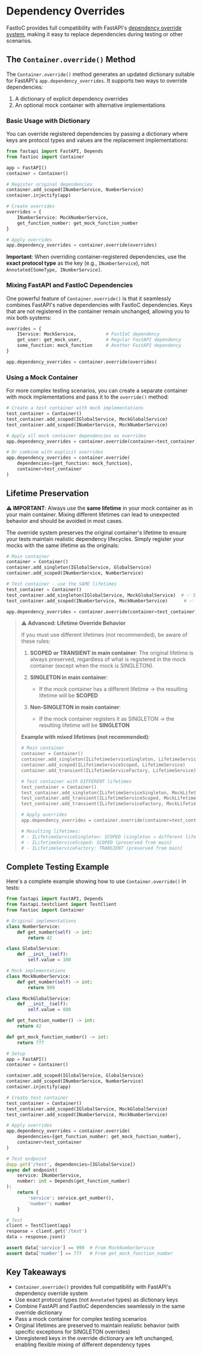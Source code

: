 # Dependency Overrides

FastIoC provides full compatibility with FastAPI's [dependency override system](https://fastapi.tiangolo.com/advanced/testing-dependencies/), making it easy to replace dependencies during testing or other scenarios.

## The `Container.override()` Method

The `Container.override()` method generates an updated dictionary suitable for FastAPI's `app.dependency_overrides`. It supports two ways to override dependencies:

1. A dictionary of explicit dependency overrides
2. An optional mock container with alternative implementations

### Basic Usage with Dictionary

You can override registered dependencies by passing a dictionary where keys are protocol types and values are the replacement implementations:

```python
from fastapi import FastAPI, Depends
from fastioc import Container

app = FastAPI()
container = Container()

# Register original dependencies
container.add_scoped(INumberService, NumberService)
container.injectify(app)

# Create overrides
overrides = {
    INumberService: MockNumberService,
    get_function_number: get_mock_function_number
}

# Apply overrides
app.dependency_overrides = container.override(overrides)
```

**Important**: When overriding container-registered dependencies, use the **exact protocol type** as the key (e.g., `INumberService`), not `Annotated[SomeType, INumberService]`.

### Mixing FastAPI and FastIoC Dependencies

One powerful feature of `Container.override()` is that it seamlessly combines FastAPI's native dependencies with FastIoC dependencies. Keys that are not registered in the container remain unchanged, allowing you to mix both systems:

```python
overrides = {
    IService: MockService,           # FastIoC dependency
    get_user: get_mock_user,         # Regular FastAPI dependency
    some_function: mock_function     # Another FastAPI dependency
}

app.dependency_overrides = container.override(overrides)
```

### Using a Mock Container

For more complex testing scenarios, you can create a separate container with mock implementations and pass it to the `override()` method:

```python
# Create a test container with mock implementations
test_container = Container()
test_container.add_scoped(IGlobalService, MockGlobalService)
test_container.add_scoped(INumberService, MockNumberService)

# Apply all mock container dependencies as overrides
app.dependency_overrides = container.override(container=test_container)

# Or combine with explicit overrides
app.dependency_overrides = container.override(
    dependencies={get_function: mock_function},
    container=test_container
)
```

## Lifetime Preservation

**⚠️ IMPORTANT**: Always use the **same lifetime** in your mock container as in your main container. Mixing different lifetimes can lead to unexpected behavior and should be avoided in most cases.

The override system preserves the original container's lifetime to ensure your tests maintain realistic dependency lifecycles. Simply register your mocks with the same lifetime as the originals:

```python
# Main container
container = Container()
container.add_singleton(IGlobalService, GlobalService)
container.add_scoped(INumberService, NumberService)

# Test container - use the SAME lifetimes
test_container = Container()
test_container.add_singleton(IGlobalService, MockGlobalService)  # ✅ Same: SINGLETON
test_container.add_scoped(INumberService, MockNumberService)      # ✅ Same: SCOPED

app.dependency_overrides = container.override(container=test_container)
```

> **⚠️ Advanced: Lifetime Override Behavior**
>
> If you must use different lifetimes (not recommended), be aware of these rules:
>
> 1. **SCOPED or TRANSIENT in main container**: The original lifetime is always preserved, regardless of what is registered in the mock container (except when the mock is SINGLETON).
>
> 2. **SINGLETON in main container**:
>    - If the mock container has a different lifetime → the resulting lifetime will be **SCOPED**
>
> 3. **Non-SINGLETON in main container**:
>    - If the mock container registers it as SINGLETON → the resulting lifetime will be **SINGLETON**
>
> **Example with mixed lifetimes (not recommended)**:
> ```python
> # Main container
> container = Container()
> container.add_singleton(ILifetimeServiceSingleton, LifetimeService)
> container.add_scoped(ILifetimeServiceScoped, LifetimeService)
> container.add_transient(ILifetimeServiceFactory, LifetimeService)
>
> # Test container with DIFFERENT lifetimes
> test_container = Container()
> test_container.add_singleton(ILifetimeServiceSingleton, MockLifetimeService)
> test_container.add_transient(ILifetimeServiceScoped, MockLifetimeService)
> test_container.add_transient(ILifetimeServiceFactory, MockLifetimeService)
>
> # Apply overrides
> app.dependency_overrides = container.override(container=test_container)
>
> # Resulting lifetimes:
> # - ILifetimeServiceSingleton: SCOPED (singleton → different lifetime)
> # - ILifetimeServiceScoped: SCOPED (preserved from main)
> # - ILifetimeServiceFactory: TRANSIENT (preserved from main)
> ```

## Complete Testing Example

Here's a complete example showing how to use `Container.override()` in tests:

```python
from fastapi import FastAPI, Depends
from fastapi.testclient import TestClient
from fastioc import Container

# Original implementations
class NumberService:
    def get_number(self) -> int:
        return 42

class GlobalService:
    def __init__(self):
        self.value = 100

# Mock implementations
class MockNumberService:
    def get_number(self) -> int:
        return 999

class MockGlobalService:
    def __init__(self):
        self.value = 888

def get_function_number() -> int:
    return 42

def get_mock_function_number() -> int:
    return 777

# Setup
app = FastAPI()
container = Container()

container.add_scoped(IGlobalService, GlobalService)
container.add_scoped(INumberService, NumberService)
container.injectify(app)

# Create test container
test_container = Container()
test_container.add_scoped(IGlobalService, MockGlobalService)
test_container.add_scoped(INumberService, MockNumberService)

# Apply overrides
app.dependency_overrides = container.override(
    dependencies={get_function_number: get_mock_function_number},
    container=test_container
)

# Test endpoint
@app.get('/test', dependencies=[IGlobalService])
async def endpoint(
    service: INumberService,
    number: int = Depends(get_function_number)
):
    return {
        'service': service.get_number(),
        'number': number
    }

# Test
client = TestClient(app)
response = client.get('/test')
data = response.json()

assert data['service'] == 999  # From MockNumberService
assert data['number'] == 777   # From get_mock_function_number
```

## Key Takeaways

- `Container.override()` provides full compatibility with FastAPI's dependency override system
- Use exact protocol types (not `Annotated` types) as dictionary keys
- Combine FastAPI and FastIoC dependencies seamlessly in the same override dictionary
- Pass a mock container for complex testing scenarios
- Original lifetimes are preserved to maintain realistic behavior (with specific exceptions for SINGLETON overrides)
- Unregistered keys in the override dictionary are left unchanged, enabling flexible mixing of different dependency types
